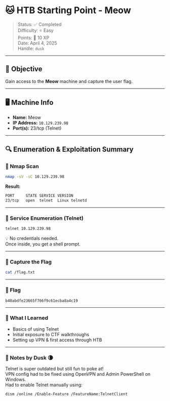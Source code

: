 # 🐱 HTB Starting Point - Meow

> Status: ✅ Completed  
> Difficulty: ⭐ Easy  
> Points: 🎯 10 XP  
> Date: April 4, 2025  
> Handle: `dusk`  

---

## 🧠 Objective  
Gain access to the **Meow** machine and capture the user flag.

---

## 🖥️ Machine Info  
- **Name:** Meow  
- **IP Address:** `10.129.239.98`  
- **Port(s):** 23/tcp (Telnet)

---

## 🔍 Enumeration & Exploitation Summary

### 🔎 Nmap Scan

```bash
nmap -sV -sC 10.129.239.98
```

**Result:**

```bash
PORT     STATE SERVICE VERSION  
23/tcp   open  telnet  Linux telnetd
```

---

### 📡 Service Enumeration (Telnet)

```bash
telnet 10.129.239.98
```

💡 No credentials needed.  
Once inside, you get a shell prompt.

---

### 🏁 Capture the Flag

```bash
cat /flag.txt
```

---

### 🎉 Flag

```
b40abdfe23665f766f9c61ecba8a4c19
```

---

### 🧠 What I Learned  
- Basics of using Telnet  
- Initial exposure to CTF walkthroughs  
- Setting up VPN & first access through HTB

---

### 💬 Notes by Dusk 🌘  
Telnet is super outdated but still fun to poke at!  
VPN config had to be fixed using OpenVPN and Admin PowerShell on Windows.  
Had to enable Telnet manually using:

```bash
dism /online /Enable-Feature /FeatureName:TelnetClient
```
